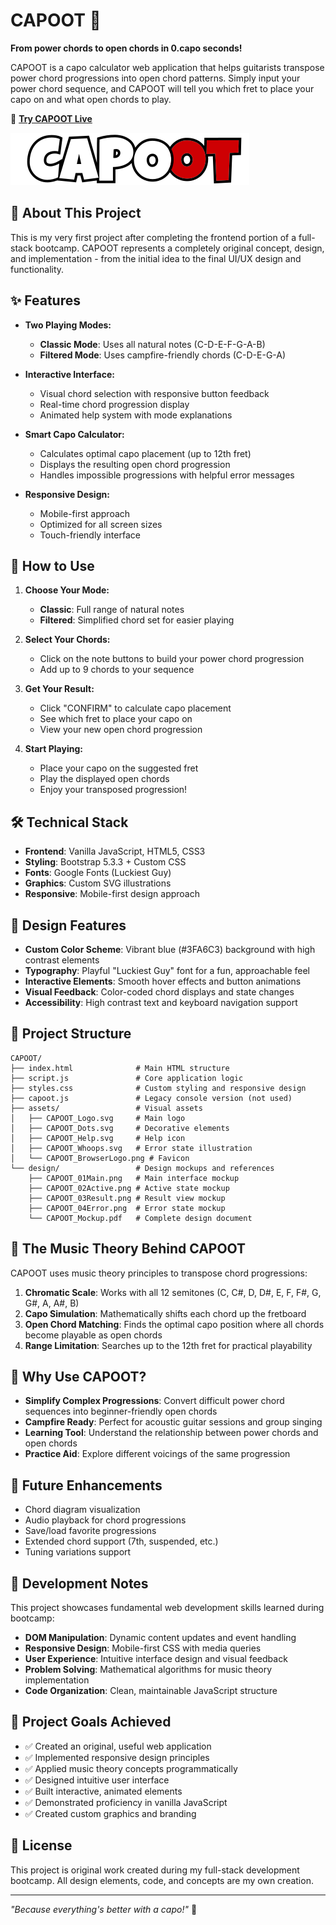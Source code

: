 # CAPOOT 🎸

**From power chords to open chords in 0.capo seconds!**

CAPOOT is a capo calculator web application that helps guitarists transpose power chord progressions into open chord patterns. Simply input your power chord sequence, and CAPOOT will tell you which fret to place your capo on and what open chords to play.

🔗 **[Try CAPOOT Live](https://gumballoon.github.io/capoot/)**

![CAPOOT Logo](assets/CAPOOT_Logo.svg)

## 🎯 About This Project

This is my very first project after completing the frontend portion of a full-stack bootcamp. CAPOOT represents a completely original concept, design, and implementation - from the initial idea to the final UI/UX design and functionality.

## ✨ Features

- **Two Playing Modes:**
  - **Classic Mode**: Uses all natural notes (C-D-E-F-G-A-B)
  - **Filtered Mode**: Uses campfire-friendly chords (C-D-E-G-A)

- **Interactive Interface:**
  - Visual chord selection with responsive button feedback
  - Real-time chord progression display
  - Animated help system with mode explanations

- **Smart Capo Calculator:**
  - Calculates optimal capo placement (up to 12th fret)
  - Displays the resulting open chord progression
  - Handles impossible progressions with helpful error messages

- **Responsive Design:**
  - Mobile-first approach
  - Optimized for all screen sizes
  - Touch-friendly interface

## 🚀 How to Use

1. **Choose Your Mode:**
   - **Classic**: Full range of natural notes
   - **Filtered**: Simplified chord set for easier playing

2. **Select Your Chords:**
   - Click on the note buttons to build your power chord progression
   - Add up to 9 chords to your sequence

3. **Get Your Result:**
   - Click "CONFIRM" to calculate capo placement
   - See which fret to place your capo on
   - View your new open chord progression

4. **Start Playing:**
   - Place your capo on the suggested fret
   - Play the displayed open chords
   - Enjoy your transposed progression!

## 🛠️ Technical Stack

- **Frontend**: Vanilla JavaScript, HTML5, CSS3
- **Styling**: Bootstrap 5.3.3 + Custom CSS
- **Fonts**: Google Fonts (Luckiest Guy)
- **Graphics**: Custom SVG illustrations
- **Responsive**: Mobile-first design approach

## 🎨 Design Features

- **Custom Color Scheme**: Vibrant blue (#3FA6C3) background with high contrast elements
- **Typography**: Playful "Luckiest Guy" font for a fun, approachable feel
- **Interactive Elements**: Smooth hover effects and button animations
- **Visual Feedback**: Color-coded chord displays and state changes
- **Accessibility**: High contrast text and keyboard navigation support

## 📁 Project Structure

```
CAPOOT/
├── index.html              # Main HTML structure
├── script.js               # Core application logic
├── styles.css              # Custom styling and responsive design
├── capoot.js               # Legacy console version (not used)
├── assets/                 # Visual assets
│   ├── CAPOOT_Logo.svg     # Main logo
│   ├── CAPOOT_Dots.svg     # Decorative elements
│   ├── CAPOOT_Help.svg     # Help icon
│   ├── CAPOOT_Whoops.svg   # Error state illustration
│   └── CAPOOT_BrowserLogo.png # Favicon
└── design/                 # Design mockups and references
    ├── CAPOOT_01Main.png   # Main interface mockup
    ├── CAPOOT_02Active.png # Active state mockup
    ├── CAPOOT_03Result.png # Result view mockup
    ├── CAPOOT_04Error.png  # Error state mockup
    └── CAPOOT_Mockup.pdf   # Complete design document
```

## 🎵 The Music Theory Behind CAPOOT

CAPOOT uses music theory principles to transpose chord progressions:

1. **Chromatic Scale**: Works with all 12 semitones (C, C#, D, D#, E, F, F#, G, G#, A, A#, B)
2. **Capo Simulation**: Mathematically shifts each chord up the fretboard
3. **Open Chord Matching**: Finds the optimal capo position where all chords become playable as open chords
4. **Range Limitation**: Searches up to the 12th fret for practical playability

## 🎸 Why Use CAPOOT?

- **Simplify Complex Progressions**: Convert difficult power chord sequences into beginner-friendly open chords
- **Campfire Ready**: Perfect for acoustic guitar sessions and group singing
- **Learning Tool**: Understand the relationship between power chords and open chords
- **Practice Aid**: Explore different voicings of the same progression

## 🌟 Future Enhancements

- Chord diagram visualization
- Audio playback for chord progressions
- Save/load favorite progressions
- Extended chord support (7th, suspended, etc.)
- Tuning variations support

## 📝 Development Notes

This project showcases fundamental web development skills learned during bootcamp:
- **DOM Manipulation**: Dynamic content updates and event handling
- **Responsive Design**: Mobile-first CSS with media queries
- **User Experience**: Intuitive interface design and visual feedback
- **Problem Solving**: Mathematical algorithms for music theory implementation
- **Code Organization**: Clean, maintainable JavaScript structure

## 🎯 Project Goals Achieved

- ✅ Created an original, useful web application
- ✅ Implemented responsive design principles
- ✅ Applied music theory concepts programmatically
- ✅ Designed intuitive user interface
- ✅ Built interactive, animated elements
- ✅ Demonstrated proficiency in vanilla JavaScript
- ✅ Created custom graphics and branding

## 📄 License

This project is original work created during my full-stack development bootcamp. All design elements, code, and concepts are my own creation.

---

*"Because everything's better with a capo!"* 🎸
